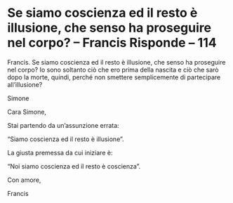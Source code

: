 # Se siamo coscienza ed il resto è illusione, che senso ha proseguire nel corpo? – Francis Risponde – 114

Francis. Se siamo coscienza ed il resto &egrave; illusione, che senso ha proseguire nel corpo? Io sono soltanto ci&ograve; che ero prima della nascita e ci&ograve; che sar&ograve; dopo la morte, quindi, perch&eacute; non smettere semplicemente di partecipare all&rsquo;illusione?

Simone

Cara Simone,

Stai partendo da un&rsquo;assunzione errata:

&ldquo;Siamo coscienza ed il resto &egrave; illusione&rdquo;.

La giusta premessa da cui iniziare &egrave;:

&ldquo;Noi siamo coscienza ed il resto &egrave; coscienza&rdquo;.

Con amore,

  Francis

